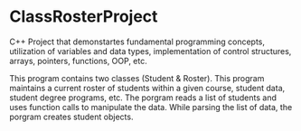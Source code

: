 # ClassRosterProject
C++ Project that demonstartes fundamental programming concepts, utilization of variables and data types,
implementation of control structures, arrays, pointers, functions, OOP, etc.

This program contains two classes (Student & Roster). This program maintains a current roster of students within a given course, student data,
student degree programs, etc. The porgram reads a list of students and uses function calls to manipulate the data. 
While parsing the list of data, the porgram creates student objects.

